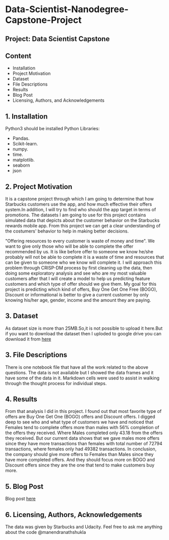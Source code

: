 # Data-Scientist-Nanodegree-Capstone-Project
## Project: Data Scientist Capstone
## Content
 - Installation
 - Project Motivation
 - Dataset
 - File Descriptions
 - Results
 - Blog Post
 - Licensing, Authors, and Acknowledgements
## 1. Installation
Python3 should be installed
Python Libraries:
 - Pandas.
 - Scikit-learn.
 - numpy.
 - time.
 - matplotlib.
 - seaborn
 - json
## 2. Project Motivation
It is a capstone project through which I am going to determine that how Starbucks customers use the app, and how much effective their offers system.In addition, I will try to find who should the app target in terms of promotions. The datasets I am going to use for this project contains simulated data that depicts about the  customer behavior on the Starbucks rewards mobile app. From this project we can get a clear understanding of the costumers' behavior to help in making better decisions.

"Offering resources to every customer is waste of money and time". We want to give only those who will be able to complete the offer recommended by us. It is like before offer to someone we know he/she probably will not be able to complete it is a waste of time and resources that can be given to someone who we know will complete it. I will approach this problem through CRISP-DM process by first cleaning up the data, then doing some exploratory analysis and see who are my most valuable customers after that I will create a model to help us predicting feature customers and which type of offer should we give them.
My goal for this project is predicting which kind of offers, Buy One Get One Free (BOGO), Discount or informational is better to give a current customer by only knowing his/her age, gender, income and the amount they are paying.

## 3. Dataset
As dataset size is more than 25MB.So,it is not possible to upload it here.But if you want to download the dataset then I uploded to google drive you can download it from [here](https://drive.google.com/open?id=1HqrTVo4SXuXhRqJRL489RzTJ_tieuJp9)

## 3. File Descriptions
There is one notebook file that have all the work related to the above questions. The data is not available but I showed the data frames and it have some of the data in it. Markdown cells were used to assist in walking through the thought process for individual steps.

## 4. Results
From that analysis I did in this project. I found out that most favorite type of offers are Buy One Get One (BOGO) offers and Discount offers. I digged deep to see who and what type of customers we have and noticed that Females tend to complete offers more than males with 56% completion of the offers they received. Where Males completed only 43.18 from the offers they received. But our current data shows that we gave males more offers since they have more transactions than females with total number of 72794 transactions, where females only had 49382 transactions. In conclusion, the company should give more offers to Females than Males since they have more completed offers. And they should focus more on BOGO and Discount offers since they are the one that tend to make customers buy more.

## 5. Blog Post

Blog post [here](http://mythingswork.herokuapp.com/post/11/)

## 6. Licensing, Authors, Acknowledgements
The data was given by Starbucks and Udacity. Feel free to ask me anything about the code @manendranathshukla
